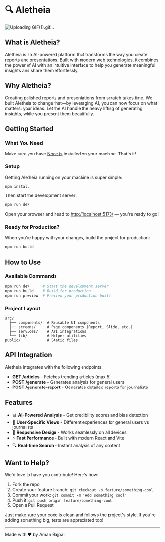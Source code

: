 # 🔍 Aletheia

![Uploading GIF(1).gif…]()

## What is Aletheia?

Aletheia is an AI-powered platform that transforms the way you create reports and presentations. Built with modern web technologies, it combines the power of AI with an intuitive interface to help you generate meaningful insights and share them effortlessly.

## Why Aletheia?

Creating polished reports and presentations from scratch takes time. We built Aletheia to change that—by leveraging AI, you can now focus on what matters: your ideas. Let the AI handle the heavy lifting of generating insights, while you present them beautifully.

## Getting Started

### What You Need

Make sure you have [Node.js](https://nodejs.org/en/) installed on your machine. That's it!

### Setup

Getting Aletheia running on your machine is super simple:

```bash
npm install
```

Then start the development server:

```bash
npm run dev
```

Open your browser and head to [http://localhost:5173/](http://localhost:5173/) — you're ready to go!

### Ready for Production?

When you're happy with your changes, build the project for production:

```bash
npm run build
```

## How to Use

### Available Commands

```bash
npm run dev      # Start the development server
npm run build    # Build for production
npm run preview  # Preview your production build
```

### Project Layout

```
src/
  ├── components/  # Reusable UI components
  ├── screens/     # Page components (Report, Slide, etc.)
  ├── services/    # API integrations
  └── lib/         # Helper utilities
public/            # Static files
```

## API Integration

Aletheia integrates with the following endpoints:

- **GET /articles** - Fetches trending articles (max 5)
- **POST /generate** - Generates analysis for general users
- **POST /generate-report** - Generates detailed reports for journalists

## Features

- 📊 **AI-Powered Analysis** - Get credibility scores and bias detection
- 🎯 **User-Specific Views** - Different experiences for general users vs journalists
- 📱 **Responsive Design** - Works seamlessly on all devices
- ⚡ **Fast Performance** - Built with modern React and Vite
- 🔍 **Real-time Search** - Instant analysis of any content

## Want to Help?

We'd love to have you contribute! Here's how:

1. Fork the repo
2. Create your feature branch: `git checkout -b feature/something-cool`
3. Commit your work: `git commit -m 'Add something cool'`
4. Push it: `git push origin feature/something-cool`
5. Open a Pull Request

Just make sure your code is clean and follows the project's style. If you're adding something big, tests are appreciated too!

---

Made with ❤️ by Aman Bajpai
